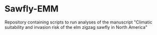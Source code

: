 # Sawfly-EMM
 Repository containing scripts to run analyses of the manuscript "Climatic suitability and invasion risk of the elm zigzag sawfly in North America"

